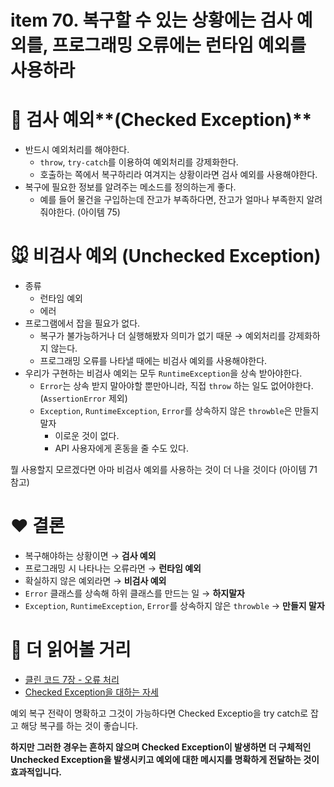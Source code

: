 # item 70. 복구할 수 있는 상황에는 검사 예외를, 프로그래밍 오류에는 런타임 예외를 사용하라

# 🐹 검사 예외**(Checked Exception)**

- 반드시 예외처리를 해야한다.
    - `throw`, `try-catch`를 이용하여 예외처리를 강제화한다.
    - 호출하는 쪽에서 복구하리라 여겨지는 상황이라면 검사 예외를 사용해야한다.
- 복구에 필요한 정보를 알려주는 메소드를 정의하는게 좋다.
    - 예를 들어 물건을 구입하는데 잔고가 부족하다면, 잔고가 얼마나 부족한지 알려줘야한다. (아이템 75)

# 🐭 비검사 예외 (Unchecked Exception)

- 종류
    - 런타임 예외
    - 에러
- 프로그램에서 잡을 필요가 없다.
    - 복구가 불가능하거나 더 실행해봤자 의미가 없기 때문 → 예외처리를 강제화하지 않는다.
    - 프로그래밍 오류를 나타낼 때에는 비검사 예외를 사용해야한다.
- 우리가 구현하는 비검사 예외는 모두 `RuntimeException`을 상속 받아야한다.
    - `Error`는 상속 받지 말아야할 뿐만아니라, 직접 `throw` 하는 일도 없어야한다. (`AssertionError` 제외)
    - `Exception`, `RuntimeException`, `Error`를 상속하지 않은 `throwble`은 만들지 말자
        - 이로운 것이 없다.
        - API 사용자에게 혼동을 줄 수도 있다.

뭘 사용할지 모르겠다면 아마 비검사 예외를 사용하는 것이 더 나을 것이다 (아이템 71 참고)

# ❤ 결론

- 복구해야하는 상황이면 → **검사 예외**
- 프로그래밍 시 나타나는 오류라면 → **런타임 예외**
- 확실하지 않은 예외라면 → **비검사 예외**
- `Error` 클래스를 상속해 하위 클래스를 만드는 일 → **하지말자**
- `Exception`, `RuntimeException`, `Error`를 상속하지 않은 `throwble` → **만들지 말자**

# 💌 더 읽어볼 거리

- [클린 코드 7장 - 오류 처리](http://amazingguni.github.io/blog/2016/05/Clean-Code-7-%EC%98%A4%EB%A5%98-%EC%B2%98%EB%A6%AC)
- [Checked Exception을 대하는 자세](https://cheese10yun.github.io/checked-exception/)

예외 복구 전략이 명확하고 그것이 가능하다면 Checked Exceptio을 try catch로 잡고 해당 복구를 하는 것이 좋습니다.

**하지만 그러한 경우는 흔하지 않으며 Checked Exception이 발생하면 더 구체적인 Unchecked Exception을 발생시키고 예외에 대한 메시지를 명확하게 전달하는 것이 효과적입니다.**